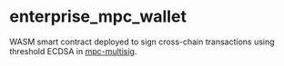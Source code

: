 # enterprise_mpc_wallet
WASM smart contract deployed to sign cross-chain transactions using threshold ECDSA in [mpc-multisig](http://github.com/vincentes/mpc-multisig).
